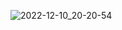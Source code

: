 
![2022-12-10_20-20-54](https://user-images.githubusercontent.com/102901720/206862405-6eaeaf36-37b5-46cb-a4d8-ff686d0d8a95.png)

